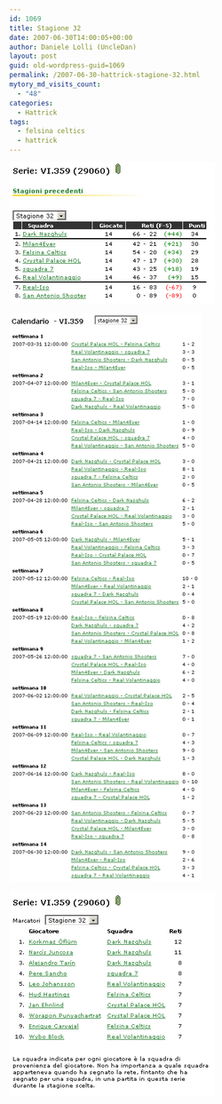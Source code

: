 ```yaml
---
id: 1069
title: Stagione 32
date: 2007-06-30T14:00:05+00:00
author: Daniele Lolli (UncleDan)
layout: post
guid: old-wordpress-guid=1069
permalink: /2007-06-30-hattrick-stagione-32.html
mytory_md_visits_count:
  - "48"
categories:
  - Hattrick
tags:
  - felsina celtics
  - hattrick
---
```

![Stagione 32 - Classifica](/uploads/2007/10/32-1-classifica.png)

![Stagione 32 - Calendario](/uploads/2007/10/32-2-calendario.png)

![Stagione 32 - Marcatori](/uploads/2007/10/32-3-marcatori.png)